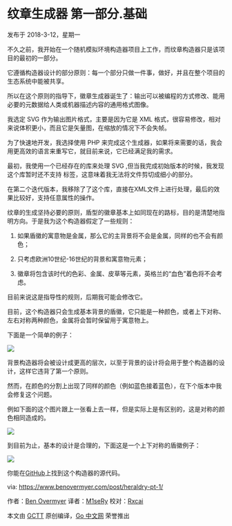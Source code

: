 # 纹章生成器 第一部分.基础  

发布于 2018-3-12，星期一

不久之前，我开始在一个随机模拟环境构造器项目上工作，而纹章构造器只是该项目的最初的一部分。 

它遵循构造器设计的部分原则：每一个部分只做一件事，做好，并且在整个项目的生态系统中能被共享。

所以在这个原则的指导下，徽章生成器诞生了：输出可以被编程的方式修改、能用必要的元数据给人类或机器描述内容的通用格式图像。

我选定 SVG 作为输出图片格式，主要是因为它是 XML 格式，很容易修改，相对来说体积更小，而且它是矢量图，在缩放的情况下不会失帧。

为了快速地开发，我选择使用 PHP 来完成这个生成器，如果将来需要的话，我会用更高效的语言来重写它，就目前来说，它已经满足我的需求。

最初，我使用一个已经存在的库来处理 SVG ,但当我完成初始版本的时候，我发现这个库暂时还不支持 <msk> 标签，这意味着我无法将文件剪切成细小的部分。

在第二个迭代版本，我移除了了这个库，直接在XML文件上进行处理，最后的效果比较好，支持任意属性的操作。

纹章的生成坚持必要的原则，盾型的徽章基本上如同现在的路标，目的是清楚地指明方向。于是我为这个构造器假定了一些规则：

 1. 如果盾徽的寓意物是金属，那么它的主背景将不会是金属，同样的也不会有颜色；

 2. 只考虑欧洲10世纪-16世纪的背景和寓意物元素；

 3. 徽章将包含该时代的色彩、金属、皮草等元素，英格兰的“血色”着色将不会考虑。

目前来说这是指导性的规则，后期我可能会修改它。

目前，这个构造器只会生成基本背景的盾徽，它只能是一种颜色，或者上下对称、左右对称两种颜色，金属将会暂时保留用于寓意物上。

下面是一个简单的例子：

![](https://d33wubrfki0l68.cloudfront.net/152773ef00fd7c1f177ad2de4908fa49cd8c32e3/a28dc/heraldry-basic-field.svg)  

背景构造器将会被设计成更高的层次，以至于背景的设计将会用于整个构造器的设计，这样它违背了第一个原则。

然而，在颜色的分割上出现了同样的颜色（例如蓝色接着蓝色），在下个版本中我会修复这个问题。

例如下面的这个图片跟上一张看上去一样，但是实际上是有区别的，这是对称的颜色相同造成的。

![](https://d33wubrfki0l68.cloudfront.net/052c829f6fb97c432e14e3dd1fb207241e2a3b11/84fda/heraldry-duplicate-colors.svg)

到目前为止，基本的设计是合理的，下面这是一个上下对称的盾徽例子：

![](https://d33wubrfki0l68.cloudfront.net/61eef0ee0bb1590dcd0e03aa22d61f686ef6203c/19b46/heraldry-basic-division.svg)  

你能在[GitHub](https://github.com/ironarachne/heraldry)上找到这个构造器的源代码。

via: https://www.benovermyer.com/post/heraldry-pt-1/

作者：[Ben Overmyer](https://www.benovermyer.com/page/about/)
译者：[M1seRy](https://github.com/M1seRy)
校对：[Rxcai](https://github.com/rxcai)

本文由 [GCTT](https://github.com/studygolang/GCTT) 原创编译，[Go 中文网](https://studygolang.com/) 荣誉推出

